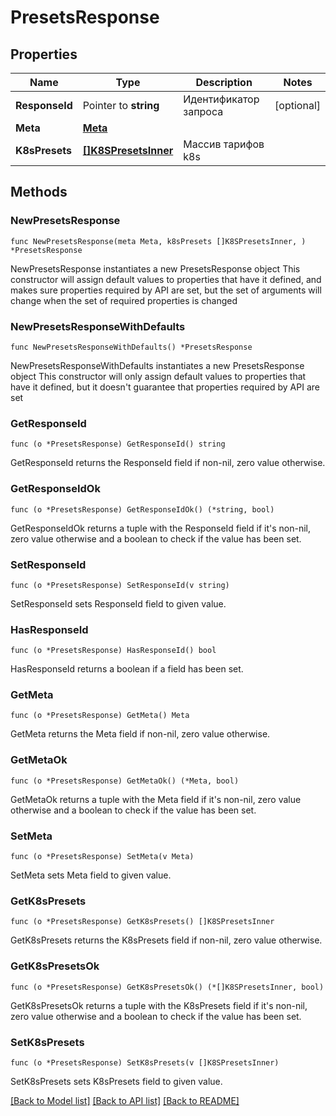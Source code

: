 # PresetsResponse

## Properties

Name | Type | Description | Notes
------------ | ------------- | ------------- | -------------
**ResponseId** | Pointer to **string** | Идентификатор запроса | [optional] 
**Meta** | [**Meta**](Meta.md) |  | 
**K8sPresets** | [**[]K8SPresetsInner**](K8SPresetsInner.md) | Массив тарифов k8s | 

## Methods

### NewPresetsResponse

`func NewPresetsResponse(meta Meta, k8sPresets []K8SPresetsInner, ) *PresetsResponse`

NewPresetsResponse instantiates a new PresetsResponse object
This constructor will assign default values to properties that have it defined,
and makes sure properties required by API are set, but the set of arguments
will change when the set of required properties is changed

### NewPresetsResponseWithDefaults

`func NewPresetsResponseWithDefaults() *PresetsResponse`

NewPresetsResponseWithDefaults instantiates a new PresetsResponse object
This constructor will only assign default values to properties that have it defined,
but it doesn't guarantee that properties required by API are set

### GetResponseId

`func (o *PresetsResponse) GetResponseId() string`

GetResponseId returns the ResponseId field if non-nil, zero value otherwise.

### GetResponseIdOk

`func (o *PresetsResponse) GetResponseIdOk() (*string, bool)`

GetResponseIdOk returns a tuple with the ResponseId field if it's non-nil, zero value otherwise
and a boolean to check if the value has been set.

### SetResponseId

`func (o *PresetsResponse) SetResponseId(v string)`

SetResponseId sets ResponseId field to given value.

### HasResponseId

`func (o *PresetsResponse) HasResponseId() bool`

HasResponseId returns a boolean if a field has been set.

### GetMeta

`func (o *PresetsResponse) GetMeta() Meta`

GetMeta returns the Meta field if non-nil, zero value otherwise.

### GetMetaOk

`func (o *PresetsResponse) GetMetaOk() (*Meta, bool)`

GetMetaOk returns a tuple with the Meta field if it's non-nil, zero value otherwise
and a boolean to check if the value has been set.

### SetMeta

`func (o *PresetsResponse) SetMeta(v Meta)`

SetMeta sets Meta field to given value.


### GetK8sPresets

`func (o *PresetsResponse) GetK8sPresets() []K8SPresetsInner`

GetK8sPresets returns the K8sPresets field if non-nil, zero value otherwise.

### GetK8sPresetsOk

`func (o *PresetsResponse) GetK8sPresetsOk() (*[]K8SPresetsInner, bool)`

GetK8sPresetsOk returns a tuple with the K8sPresets field if it's non-nil, zero value otherwise
and a boolean to check if the value has been set.

### SetK8sPresets

`func (o *PresetsResponse) SetK8sPresets(v []K8SPresetsInner)`

SetK8sPresets sets K8sPresets field to given value.



[[Back to Model list]](../README.md#documentation-for-models) [[Back to API list]](../README.md#documentation-for-api-endpoints) [[Back to README]](../README.md)


